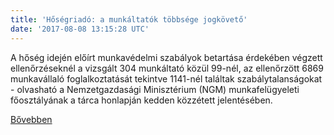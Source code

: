 ```yaml
---
title: 'Hőségriadó: a munkáltatók többsége jogkövető'
date: '2017-08-08 13:15:28 UTC'
---
```


A hőség idején előírt munkavédelmi szabályok betartása érdekében végzett ellenőrzéseknél a vizsgált 304 munkáltató közül 99-nél, az ellenőrzött 6869 munkavállaló foglalkoztatását tekintve 1141-nél találtak szabálytalanságokat - olvasható a Nemzetgazdasági Minisztérium (NGM) munkafelügyeleti főosztályának a tárca honlapján kedden közzétett jelentésében.


[Bővebben](http://ift.tt/2uCIqp1)
